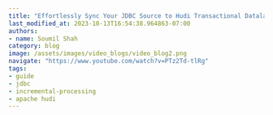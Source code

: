 ```yaml
---
title: "Effortlessly Sync Your JDBC Source to Hudi Transactional Datalake: No DMS or Debezium Required!"
last_modified_at: 2023-10-13T16:54:38.964863-07:00
authors:
- name: Soumil Shah
category: blog
image: /assets/images/video_blogs/video_blog2.png
navigate: "https://www.youtube.com/watch?v=PTz2Td-tlRg"
tags:
- guide
- jdbc
- incremental-processing
- apache hudi
---
```

